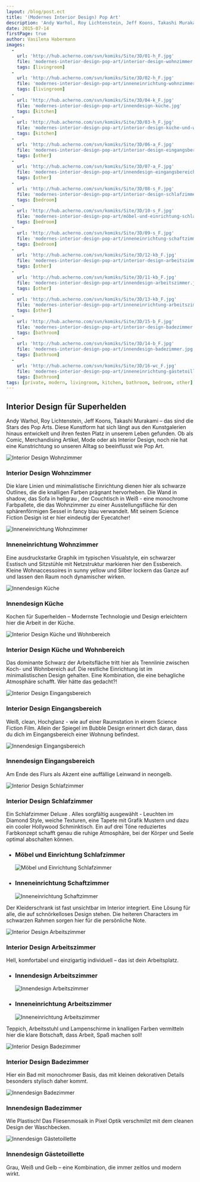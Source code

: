 ```yaml
---
layout: /blog/post.ect
title: '(Modernes Interior Design) Pop Art'
description: 'Andy Warhol, Roy Lichtenstein, Jeff Koons, Takashi Murakami – das sind die Stars des Pop Arts.  Diese Kunstform hat sich längt aus den Kunstgalerien hinaus entwickelt und  ihren festen Platz in unserem Leben gefunden. Ob als Comic, Merchandising Artikel, Mode oder als Interior Design, noch nie hat eine Kunstrichtung so unseren Alltag so beeinflusst wie Pop Art.'
date: 2015-07-14
firstPage: true
author: Vasilena Habermann
images:
  -
    url: 'http://hub.acherno.com/svn/komiks/Site/3D/01-h_F.jpg'
    file: 'modernes-interior-design-pop-art/interior-design-wohnzimmer.jpg'
    tags: [livingroom]
  -
    url: 'http://hub.acherno.com/svn/komiks/Site/3D/02-h_F.jpg'
    file: 'modernes-interior-design-pop-art/inneneinrichtung-wohnzimmer.jpg'
    tags: [livingroom]
  -
    url: 'http://hub.acherno.com/svn/komiks/Site/3D/04-k_F.jpg'
    file: 'modernes-interior-design-pop-art/innendesign-küche.jpg'
    tags: [kitchen]
  -
    url: 'http://hub.acherno.com/svn/komiks/Site/3D/03-h_F.jpg'
    file: 'modernes-interior-design-pop-art/interior-design-küche-und-wohnbereich.jpg'
    tags: [kitchen]
  -
    url: 'http://hub.acherno.com/svn/komiks/Site/3D/06-a_F.jpg'
    file: 'modernes-interior-design-pop-art/interior-design-eingangsbereich.jpg'
    tags: [other]
  -
    url: 'http://hub.acherno.com/svn/komiks/Site/3D/07-a_F.jpg'
    file: 'modernes-interior-design-pop-art/innendesign-eingangsbereich.jpg'
    tags: [other]
  -
    url: 'http://hub.acherno.com/svn/komiks/Site/3D/08-s_F.jpg'
    file: 'modernes-interior-design-pop-art/interior-design-schlafzimmer.jpg'
    tags: [bedroom]
  -
    url: 'http://hub.acherno.com/svn/komiks/Site/3D/10-s_F.jpg'
    file: 'modernes-interior-design-pop-art/möbel-und-einrichtung-schlafzimmer.jpg'
    tags: [bedroom]
  -
    url: 'http://hub.acherno.com/svn/komiks/Site/3D/09-s_F.jpg'
    file: 'modernes-interior-design-pop-art/inneneinrichtung-schaftzimmer.jpg'
    tags: [bedroom]
  -
    url: 'http://hub.acherno.com/svn/komiks/Site/3D/12-kb_F.jpg'
    file: 'modernes-interior-design-pop-art/interior-design-arbeitszimmer.jpg'
    tags: [other]
  -
    url: 'http://hub.acherno.com/svn/komiks/Site/3D/11-kb_F.jpg'
    file: 'modernes-interior-design-pop-art/innendesign-arbeitszimmer.jpg'
    tags: [other]
  -
    url: 'http://hub.acherno.com/svn/komiks/Site/3D/13-kb_F.jpg'
    file: 'modernes-interior-design-pop-art/inneneinrichtung-arbeitszimmer.jpg'
    tags: [other]
  -
    url: 'http://hub.acherno.com/svn/komiks/Site/3D/15-b_F.jpg'
    file: 'modernes-interior-design-pop-art/interior-design-badezimmer.jpg'
    tags: [bathroom]
  -
    url: 'http://hub.acherno.com/svn/komiks/Site/3D/14-b_F.jpg'
    file: 'modernes-interior-design-pop-art/innendesign-badezimmer.jpg'
    tags: [bathroom]
  -
    url: 'http://hub.acherno.com/svn/komiks/Site/3D/16-wc_F.jpg'
    file: 'modernes-interior-design-pop-art/inneneinrichtung-gästetoillette.jpg'
    tags: [bathroom]
tags: [private, modern, livingroom, kitchen, bathroom, bedroom, other]
---
```

## **Interior Design** für Superhelden
Andy Warhol, Roy Lichtenstein, Jeff Koons, Takashi Murakami – das sind die Stars des Pop Arts.  Diese Kunstform hat sich längt aus den Kunstgalerien hinaus entwickelt und  ihren festen Platz in unserem Leben gefunden. Ob als Comic, Merchandising Artikel, Mode oder als Interior Design, noch nie hat eine Kunstrichtung so unseren Alltag so beeinflusst wie Pop Art.  

![Interior Design Wohnzimmer](modernes-interior-design-pop-art/interior-design-wohnzimmer.jpg)
### Interior Design **Wohnzimmer**

Die klare Linien und minimalistische Einrichtung dienen hier als schwarze Outlines, die die knalligen Farben prägnant hervorheben. Die Wand in shadow, das Sofa in hellgrau , der Couchtisch in Weiß - eine monochrome Farbpallete, die das Wohnzimmer zu einer Ausstellungsfläche für den sphärenförmigen Sessel in fancy blau verwandelt. Mit seinem Science Fiction Design ist er hier eindeutig der Eyecatcher!

![Inneneinrichtung Wohnzimmer](modernes-interior-design-pop-art/inneneinrichtung-wohnzimmer.jpg)
### Inneneinrichtung **Wohnzimmer**

Eine ausdruckstarke Graphik im typischen Visualstyle, ein schwarzer Esstisch und Sitzstühle mit Netzstruktur markieren hier den Essbereich. Kleine Wohnaccessoires in sunny yellow und Silber lockern das Ganze auf und lassen den Raum noch dynamischer wirken.

![Innendesign Küche](modernes-interior-design-pop-art/innendesign-küche.jpg)
### Innendesign **Küche**

Kochen für Superhelden – Modernste Technologie und Design erleichtern hier die Arbeit in der Küche.

![Interior Design Küche und Wohnbereich](modernes-interior-design-pop-art/interior-design-küche-und-wohnbereich.jpg)
### Interior Design **Küche und Wohnbereich**

Das dominante Schwarz der Arbeitsfläche tritt hier als Trennlinie zwischen Koch- und Wohnbereich auf. Die restliche Einrichtung ist im  minimalistischen Design gehalten. Eine Kombination, die eine behagliche Atmosphäre schafft. Wer hätte das gedacht?! 

![Interior Design Eingangsbereich](modernes-interior-design-pop-art/interior-design-eingangsbereich.jpg)
### Interior Design **Eingangsbereich**

Weiß, clean, Hochglanz - wie auf einer Raumstation in einem Science Fiction Film. Allein der Spiegel im Bubble Design erinnert dich daran, dass du dich im Eingangsbereich einer Wohnung befindest.

![Innendesign Eingangsbereich](modernes-interior-design-pop-art/innendesign-eingangsbereich.jpg)
### Innendesign **Eingangsbereich**

Am Ende des Flurs als Akzent eine auffällige Leinwand in neongelb.

![Interior Design Schlafzimmer](modernes-interior-design-pop-art/interior-design-schlafzimmer.jpg)
### Interior Design **Schlafzimmer**

Ein Schlafzimmer Deluxe . Alles  sorgfältig  ausgewählt - Leuchten im Diamond Style, weiche Texturen, eine Tapete mit Grafik Mustern und dazu ein cooler Hollywood Schminktisch.  Ein auf drei Töne reduziertes Farbkonzept schafft genau die ruhige Atmosphäre, bei der Körper und Seele optimal abschalten können.

-   ### Möbel und Einrichtung **Schlafzimmer**
    ![Möbel und Einrichtung Schlafzimmer](modernes-interior-design-pop-art/möbel-und-einrichtung-schlafzimmer.jpg)
-   ### Inneneinrichtung **Schaftzimmer**
    ![Inneneinrichtung Schaftzimmer](modernes-interior-design-pop-art/inneneinrichtung-schaftzimmer.jpg)

Der Kleiderschrank ist fast unsichtbar im Interior integriert. Eine Lösung für alle, die auf schnörkelloses Design stehen.  Die heiteren Characters im schwarzen Rahmen sorgen hier für die persönliche Note.

![Interior Design Arbeitszimmer](modernes-interior-design-pop-art/interior-design-arbeitszimmer.jpg)
### Interior Design **Arbeitszimmer**

Hell, komfortabel und einzigartig individuell – das ist dein Arbeitsplatz. 

-   ### Innendesign **Arbeitszimmer**
    ![Innendesign Arbeitszimmer](modernes-interior-design-pop-art/innendesign-arbeitszimmer.jpg)
-   ### Inneneinrichtung **Arbeitszimmer**
    ![Inneneinrichtung Arbeitszimmer](modernes-interior-design-pop-art/inneneinrichtung-arbeitszimmer.jpg)

Teppich, Arbeitsstuhl und Lampenschirme in knalligen Farben vermitteln hier die klare Botschaft, dass Arbeit, Spaß machen soll!

![Interior Design Badezimmer](modernes-interior-design-pop-art/interior-design-badezimmer.jpg)
### Interior Design **Badezimmer**

Hier ein Bad mit monochromer Basis, das mit kleinen dekorativen Details  besonders stylisch daher kommt.

![Innendesign Badezimmer](modernes-interior-design-pop-art/innendesign-badezimmer.jpg)
### Innendesign **Badezimmer**

Wie Plastisch! Das Fliesenmosaik in Pixel Optik verschmilzt mit dem cleanen Design der Waschbecken. 

![Innendesign Gästetoillette](modernes-interior-design-pop-art/inneneinrichtung-gästetoillette.jpg)
### Innendesign **Gästetoillette**

Grau, Weiß und Gelb – eine Kombination, die immer zeitlos und modern wirkt.